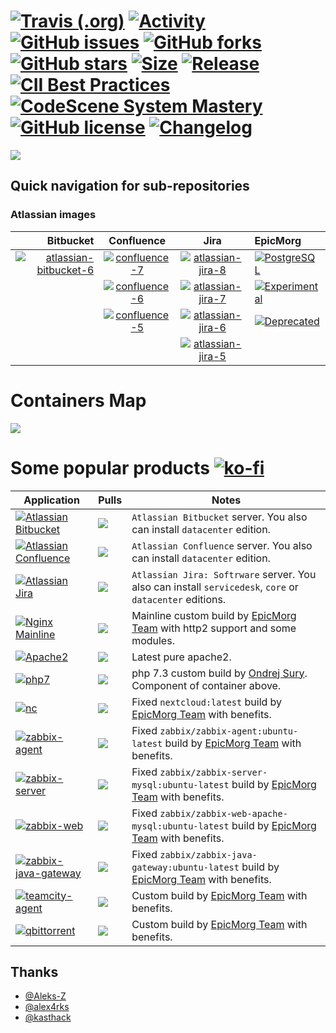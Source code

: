 # [![Travis (.org)](https://img.shields.io/travis/EpicMorg/docker-scripts?style=flat-square)](https://travis-ci.org/EpicMorg/docker-scripts) [![Activity](https://img.shields.io/github/commit-activity/m/EpicMorg/docker-scripts?label=commits&style=flat-square)](https://github.com/EpicMorg/docker-scripts/commits) [![GitHub issues](https://img.shields.io/github/issues/EpicMorg/docker-scripts.svg?style=popout-square)](https://github.com/EpicMorg/docker-scripts/issues) [![GitHub forks](https://img.shields.io/github/forks/EpicMorg/docker-scripts.svg?style=popout-square)](https://github.com/EpicMorg/docker-scripts/network) [![GitHub stars](https://img.shields.io/github/stars/EpicMorg/docker-scripts.svg?style=popout-square)](https://github.com/EpicMorg/docker-scripts/stargazers)  [![Size](https://img.shields.io/github/repo-size/EpicMorg/docker-scripts?label=size&style=flat-square)](https://github.com/EpicMorg/docker-scripts/archive/master.zip) [![Release](https://img.shields.io/github/v/release/EpicMorg/docker-scripts?style=flat-square)](https://github.com/EpicMorg/docker-scripts/releases) [![CII Best Practices](https://bestpractices.coreinfrastructure.org/projects/3658/badge)](https://bestpractices.coreinfrastructure.org/projects/3658) [![CodeScene System Mastery](https://codescene.io/projects/6535/status-badges/system-mastery)](https://codescene.io/projects/6535) [![GitHub license](https://img.shields.io/github/license/EpicMorg/docker-scripts.svg?style=popout-square)](LICENSE.md) [![Changelog](https://img.shields.io/badge/Changelog-yellow.svg?style=popout-square)](CHANGELOG.md)


![](https://raw.githubusercontent.com/EpicMorg/docker-scripts/master/.github/logo.png)

## Quick navigation for sub-repositories

 

### Atlassian images
| Bitbucket        | Confluence           | Jira  | EpicMorg |
|-------------:|:-------------:|:-----:|:-------|
| [![atlassian-bitbucket-6](https://img.shields.io/badge/Atlassian-Bitbucket%206-brightgreen?style=popout-square)](https://github.com/EpicMorgVault/docker-atlassian-bitbucket-6)      | [![confluence-7](https://img.shields.io/badge/Atlassian-Confluence%207-brightgreen?style=popout-square)](https://github.com/EpicMorgVault/docker-atlassian-confluence-7) | [![atlassian-jira-8](https://img.shields.io/badge/Atlassian-Jira%208-brightgreen?style=popout-square)](https://github.com/EpicMorgVault/docker-atlassian-jira-8) | [![PostgreSQL](https://img.shields.io/badge/EpicMorg-PostgreSQL%20Backports-yellow?style=popout-square)](https://github.com/EpicMorgVault/docker-postgres-backports)  |
| ` ` | [![confluence-6](https://img.shields.io/badge/Atlassian-Confluence%206-yellow?style=popout-square)](https://github.com/EpicMorgVault/docker-atlassian-confluence-6) | [![atlassian-jira-7](https://img.shields.io/badge/Atlassian-Jira%207-yellow?style=popout-square)](https://github.com/EpicMorgVault/docker-atlassian-jira-7) | [![Experimental](https://img.shields.io/badge/EpicMorg-Deprecated-orange?style=popout-square)](https://github.com/EpicMorgVault/docker-experimental-images) |
| ` ` | [![confluence-5](https://img.shields.io/badge/Atlassian-Confluence%205-orange?style=popout-square)](https://github.com/EpicMorgVault/docker-atlassian-confluence-5) | [![atlassian-jira-6](https://img.shields.io/badge/Atlassian-Jira%206-orange?style=popout-square)](https://github.com/EpicMorgVault/docker-atlassian-jira-6) | [![Deprecated](https://img.shields.io/badge/EpicMorg-Experimental-red?style=popout-square)](https://github.com/EpicMorgVault/docker-deprecated-images) |
| ` ` | ` ` | [![atlassian-jira-5](https://img.shields.io/badge/Atlassian-Jira%205-red?style=popout-square)](https://github.com/EpicMorgVault/docker-atlassian-jira-5) | ` ` |
 
 
# Containers Map

![](https://raw.githubusercontent.com/EpicMorg/docker-scripts/master/.github/docker-scripts.png)

# Some popular products  [![ko-fi](https://www.ko-fi.com/img/githubbutton_sm.svg)](https://ko-fi.com/B0B81CUI4)

| Application   | Pulls | Notes
| ------  | ------ | ------
| [![Atlassian Bitbucket](https://img.shields.io/badge/Atlassian%20Bitbucket--brightgreen.svg?style=popout-square)](https://www.atlassian.com/software/bitbucket/download) | [![](https://img.shields.io/docker/pulls/epicmorg/bitbucket.svg?style=popout-square)](https://hub.docker.com/r/epicmorg/bitbucket/) | `Atlassian Bitbucket` server. You also can install `datacenter` edition.
| [![Atlassian Confluence](https://img.shields.io/badge/Atlassian%20Confluence--brightgreen.svg?style=popout-square)](https://www.atlassian.com/software/confluence/download) |   [![](https://img.shields.io/docker/pulls/epicmorg/confluence.svg?style=popout-square)](https://hub.docker.com/r/epicmorg/confluence/) | `Atlassian Confluence` server. You also can install `datacenter` edition.
| [![Atlassian Jira](https://img.shields.io/badge/Atlassian%20Jira--brightgreen.svg?style=popout-square)](https://www.atlassian.com/software/jira/download) | [![](https://img.shields.io/docker/pulls/epicmorg/jira.svg?style=popout-square)](https://hub.docker.com/r/epicmorg/jira/) | `Atlassian Jira: Softrware` server.  You also can install `servicedesk`, `core` or `datacenter` editions.
| [![Nginx Mainline](https://img.shields.io/badge/Nginx--brightgreen.svg?style=popout-square)](https://nginx.org/en/download.html) |   [![](https://img.shields.io/docker/pulls/epicmorg/balancer.svg?style=popout-square)](https://hub.docker.com/r/epicmorg/balancer/) | Mainline custom build by [EpicMorg Team](https://github.com/EpicMorg) with http2 support and some modules.
| [![Apache2](https://img.shields.io/badge/Apache2--brightgreen.svg?style=popout-square)](https://deb.sury.org/)  |  [![](https://img.shields.io/docker/pulls/epicmorg/websites.svg?style=popout-square)](https://hub.docker.com/r/epicmorg/websites/ ) | Latest pure apache2.
| [![php7](https://img.shields.io/badge/php7--brightgreen.svg?style=popout-square)](https://deb.sury.org/) | [![](https://img.shields.io/docker/pulls/epicmorg/websites.svg?style=popout-square)](https://hub.docker.com/r/epicmorg/websites/ ) |  php 7.3 custom build by [Ondrej Sury](https://launchpad.net/~ondrej). Component of container above.
| [![nc](https://img.shields.io/badge/NextCloud--brightgreen.svg?style=popout-square)](https://hub.docker.com/_/nextcloud)  |  [![](https://img.shields.io/docker/pulls/epicmorg/nextcloud.svg?style=popout-square)](https://hub.docker.com/r/epicmorg/nextcloud/ ) | Fixed `nextcloud:latest` build by [EpicMorg Team](https://github.com/EpicMorg) with benefits.
| [![zabbix-agent](https://img.shields.io/badge/Zabbix%20Agent--brightgreen.svg?style=popout-square)](https://github.com/zabbix/zabbix-docker)  | [![](https://img.shields.io/docker/pulls/epicmorg/zabbix-agent.svg?style=popout-square)](https://hub.docker.com/r/epicmorg/zabbix-agent/ ) | Fixed `zabbix/zabbix-agent:ubuntu-latest` build by [EpicMorg Team](https://github.com/EpicMorg) with benefits.
| [![zabbix-server](https://img.shields.io/badge/Zabbix%20Server--brightgreen.svg?style=popout-square)](https://github.com/zabbix/zabbix-docker)  | [![](https://img.shields.io/docker/pulls/epicmorg/zabbix-server-mysql.svg?style=popout-square)](https://hub.docker.com/r/epicmorg/zabbix-server-mysql/ ) | Fixed `zabbix/zabbix-server-mysql:ubuntu-latest` build by [EpicMorg Team](https://github.com/EpicMorg) with benefits.
| [![zabbix-web](https://img.shields.io/badge/Zabbix%20Web--brightgreen.svg?style=popout-square)](https://github.com/zabbix/zabbix-docker)  | [![](https://img.shields.io/docker/pulls/epicmorg/zabbix-web-apache-mysql.svg?style=popout-square)](https://hub.docker.com/r/epicmorg/zabbix-web-apache-mysql/ ) | Fixed `zabbix/zabbix-web-apache-mysql:ubuntu-latest` build by [EpicMorg Team](https://github.com/EpicMorg) with benefits.
| [![zabbix-java-gateway](https://img.shields.io/badge/Zabbix%20JavaGW--brightgreen.svg?style=popout-square)](https://github.com/zabbix/zabbix-docker)  | [![](https://img.shields.io/docker/pulls/epicmorg/zabbix-java-gateway.svg?style=popout-square)](https://hub.docker.com/r/epicmorg/zabbix-java-gateway/ ) | Fixed `zabbix/zabbix-java-gateway:ubuntu-latest` build by [EpicMorg Team](https://github.com/EpicMorg) with benefits.
| [![teamcity-agent](https://img.shields.io/badge/TeamCity%20Agent--brightgreen.svg?style=popout-square)](https://github.com/JetBrains/teamcity-docker-agent)  | [![](https://img.shields.io/docker/pulls/epicmorg/teamcity-agent.svg?style=popout-square)](https://hub.docker.com/r/epicmorg/teamcity-agent/ ) | Custom build by [EpicMorg Team](https://github.com/EpicMorg) with benefits.
| [![qbittorrent](https://img.shields.io/badge/qBittorrent--brightgreen.svg?style=popout-square)](https://github.com/qbittorrent/qBittorrent)  | [![](https://img.shields.io/docker/pulls/epicmorg/qbittorrent.svg?style=popout-square)](https://hub.docker.com/r/epicmorg/qbittorrent/ ) | Custom build by [EpicMorg Team](https://github.com/EpicMorg) with benefits.


## Thanks

* [@Aleks-Z](https://github.com/Aleks-Z)
* [@alex4rks](https://github.com/alex4rks)
* [@kasthack](https://github.com/kasthack)
